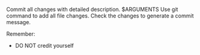Commit all changes with detailed description. $ARGUMENTS
Use git command to add all file changes. Check the changes to generate a commit message.

Remember:
- DO NOT credit yourself
